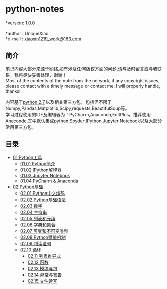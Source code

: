 # python-notes

*version: 1.0.0 <br/>	
*author : UniqueXiao <br/>
*e-mail : xiaoxin1219_work@163.com <br/>

## 简介 <br/>
笔记内容大部分来源于网络,如有涉及任何版权方面的问题,请与及时留言或与我联系，我将尽快妥善处理，谢谢！ <br/>
Most of the contents of the note from the network, if any copyright issues, please contact with a timely message or contact me, I will properly handle, thanks! <br/>

内容基于[python 2.7](https://www.python.org/),以及相关第三方包，包括但不限于Numpy,Pandas,Matplotlib,Scipy,requests,BeautifulSoup等。<br/>
学习过程使用的IDE及编辑器为：PyCharm,Anaconda,EditPlus。推荐使用[Anaconde](https://www.continuum.io/downloads),其中默认集成python,Spyder,IPython,Jupyter Notebook以及大部分常用第三方包。<br/>

## 目录
* [01.Python工具](https://github.com/UniqueXiao/python-notes/tree/master/01-python-tools) <br/>
	* [01.01 Python简介](https://github.com/UniqueXiao/python-notes/blob/master/01-python-tools/01.01-python-overview.md) <br/>
	* [01.02 IPython解释器](https://github.com/UniqueXiao/python-notes/blob/master/01-python-tools/01.02-ipython-interpreter.md) <br/>
	* [01.03 Jupyter Notebook](https://github.com/UniqueXiao/python-notes/blob/master/01-python-tools/01.03-jupyter-notebook.md) <br/>
	* [01.04 PyCharm & Anaconda](https://github.com/UniqueXiao/python-notes/blob/master/01-python-tools/01.04-pycharm%20%26%20annaconda.md) <br/>
* [02.Python基础](https://github.com/UniqueXiao/python-notes/tree/master/02-python-basis) <br/>
	* [02.01 Python中文编码](https://github.com/UniqueXiao/python-notes/blob/master/02-python-basis/02.01-python-encoding.md) <br/>
	* [02.02 Python基础语法](https://github.com/UniqueXiao/python-notes/blob/master/02-python-basis/02.02-python-garmmar.md) <br/>
	* [02.03 数字](https://github.com/UniqueXiao/python-notes/blob/master/02-python-basis/02.03-numbers.py) <br/>
	* [02.04 字符串](https://github.com/UniqueXiao/python-notes/blob/master/02-python-basis/02.04-strings.py) <br/>
	* [02.05 列表和元组](https://github.com/UniqueXiao/python-notes/blob/master/02-python-basis/02.05-list-and-tuple.py) <br/>
	* [02.06 字典和集合](https://github.com/UniqueXiao/python-notes/blob/master/02-python-basis/02.06-dict-and-set.py) <br/>
	* [02.07 可变和不可变类型](https://github.com/UniqueXiao/python-notes/blob/master/02-python-basis/02-07-mutable-and-immutable.md) <br/>
	* [02.08 Python赋值机制](https://github.com/UniqueXiao/python-notes/blob/master/02-python-basis/02.08-python-assignment.md) <br/>
  * [02.09 判读语句]() <br/>
  * [02.10 循环]() <br/>
	* [02.11 列表推导式]() <br/>
	* [02.12 函数]() <br/>
	* [02.13 模块与包]() <br/>
	* [02.14 异常与警告]() <br/>
	* [02.15 文件读写]() <br/>
